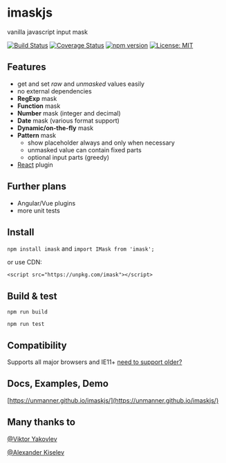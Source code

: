 # imaskjs
vanilla javascript input mask

[![Build Status](https://travis-ci.org/uNmAnNeR/imaskjs.svg?branch=gh-pages)](https://travis-ci.org/uNmAnNeR/imaskjs)
[![Coverage Status](https://coveralls.io/repos/github/uNmAnNeR/imaskjs/badge.svg?branch=gh-pages)](https://coveralls.io/github/uNmAnNeR/imaskjs?branch=gh-pages)
[![npm version](https://badge.fury.io/js/imask.svg)](https://badge.fury.io/jas/imask)
[![License: MIT](https://img.shields.io/badge/License-MIT-yellow.svg)](https://opensource.org/licenses/MIT)

## Features
* get and set *raw* and *unmasked* values easily
* no external dependencies
* **RegExp** mask
* **Function** mask
* **Number** mask (integer and decimal)
* **Date** mask (various format support)
* **Dynamic/on-the-fly** mask
* **Pattern** mask
  - show placeholder always and only when necessary
  - unmasked value can contain fixed parts
  - optional input parts (greedy)
* [React](https://github.com/uNmAnNeR/imaskjs/tree/gh-pages/plugins/react) plugin

## Further plans
* Angular/Vue plugins
* more unit tests

## Install
`npm install imask` and `import IMask from 'imask';`

or use CDN:

`<script src="https://unpkg.com/imask"></script>`

## Build & test
`npm run build`

`npm run test`

## Compatibility
Supports all major browsers and IE11+ [need to support older?](https://unmanner.github.io/imaskjs/guide.html#support-older)

## Docs, Examples, Demo
[https://unmanner.github.io/imaskjs/](https://unmanner.github.io/imaskjs/)

## Many thanks to
[@Viktor Yakovlev](https://github.com/vcrazyV)

[@Alexander Kiselev](https://github.com/MaaKut)
